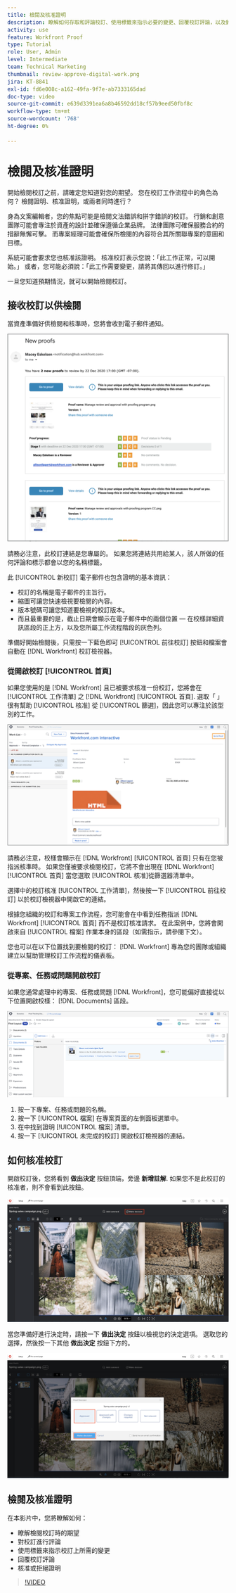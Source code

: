 ```yaml
---
title: 檢閱及核准證明
description: 瞭解如何存取和評論校訂、使用標籤來指示必要的變更、回覆校訂評論，以及針對中的校訂做出決定 [!DNL Workfront].
activity: use
feature: Workfront Proof
type: Tutorial
role: User, Admin
level: Intermediate
team: Technical Marketing
thumbnail: review-approve-digital-work.png
jira: KT-8841
exl-id: fd6e008c-a162-49fa-9f7e-ab7333165dad
doc-type: video
source-git-commit: e639d3391ea6a8b46592dd18cf57b9eed50fbf8c
workflow-type: tm+mt
source-wordcount: '768'
ht-degree: 0%

---
```


# 檢閱及核准證明

開始檢閱校訂之前，請確定您知道對您的期望。 您在校訂工作流程中的角色為何？ 檢閱證明、核准證明，或兩者同時進行？

身為文案編輯者，您的焦點可能是檢閱文法錯誤和拼字錯誤的校訂。 行銷和創意團隊可能會專注於資產的設計並確保遵循企業品牌。 法律團隊可確保服務合約的措辭無懈可擊。 而專案經理可能會確保所檢閱的內容符合其所關聯專案的意圖和目標。

系統可能會要求您也核准該證明。 核准校訂表示您說：「此工作正常，可以開始。」 或者，您可能必須說：「此工作需要變更，請將其傳回以進行修訂。」

一旦您知道預期情況，就可以開始檢閱校訂。

## 接收校訂以供檢閱

當資產準備好供檢閱和核準時，您將會收到電子郵件通知。

![新校樣電子郵件的影像，要求檢閱和核准中的兩個校樣 [!DNL  Workfront].](assets/new-proof-emails.png)

請務必注意，此校訂連結是您專屬的。 如果您將連結共用給某人，該人所做的任何評論和標示都會以您的名稱標籤。

此 [!UICONTROL 新校訂] 電子郵件也包含證明的基本資訊：

* 校訂的名稱是電子郵件的主旨行。
* 縮圖可讓您快速檢視要檢閱的內容。
* 版本號碼可讓您知道要檢視的校訂版本。
* 而且最重要的是，截止日期會顯示在電子郵件中的兩個位置 — 在校樣詳細資訊區段的正上方，以及您所屬工作流程階段的灰色列。

準備好開始檢閱後，只需按一下藍色即可 [!UICONTROL 前往校訂] 按鈕和檔案會自動在 [!DNL Workfront] 校訂檢視器。

### 從開啟校訂 [!UICONTROL 首頁]

如果您使用的是 [!DNL Workfront] 且已被要求核准一份校訂，您將會在 [!UICONTROL 工作清單] 之 [!DNL Workfront] [!UICONTROL 首頁]. 選取「 」很有幫助 [!UICONTROL 核准] 從 [!UICONTROL 篩選]，因此您可以專注於該型別的工作。

![的影像 [!DNL Workfront] [!UICONTROL 首頁] 使用 [!UICONTROL 核准] 篩選器已啟用，並從清單中選取校訂。](assets/open-proof-from-home.png)

請務必注意，校樣會顯示在 [!DNL Workfront] [!UICONTROL 首頁] 只有在您被指派核準時。 如果您僅被要求檢閱校訂，它將不會出現在 [!DNL Workfront] [!UICONTROL 首頁] 當您選取 [!UICONTROL 核准]從篩選器清單中。

選擇中的校訂核准 [!UICONTROL 工作清單]，然後按一下 [!UICONTROL 前往校訂] 以於校訂檢視器中開啟它的連結。

根據您組織的校訂和專案工作流程，您可能會在中看到任務指派 [!DNL Workfront] [!UICONTROL 首頁] 而不是校訂核准請求。 在此案例中，您將會開啟來自 [!UICONTROL 檔案] 作業本身的區段（如需指示，請參閱下文）。

您也可以在以下位置找到要檢閱的校訂： [!DNL Workfront] 專為您的團隊或組織建立以幫助管理校訂工作流程的儀表板。

### 從專案、任務或問題開啟校訂

如果您通常處理中的專案、任務或問題 [!DNL Workfront]，您可能偏好直接從以下位置開啟校樣： [!DNL Documents] 區段。

![的影像 [!UICONTROL 檔案] 區段位於 [!DNL  Workfront] 使用的任務 [!UICONTROL 未完成的校訂]連結反白顯示。](assets/open-proof-from-documents.png)

1. 按一下專案、任務或問題的名稱。
2. 按一下 [!UICONTROL 檔案] 在專案頁面的左側面板選單中。
3. 在中找到證明 [!UICONTROL 檔案] 清單。
4. 按一下 [!UICONTROL 未完成的校訂] 開啟校訂檢視器的連結。

## 如何核准校訂

開啟校訂後，您將看到 **做出決定** 按鈕頂端，旁邊 **新增註解**. 如果您不是此校訂的核准者，則不會看到此按鈕。

![第一個決策按鈕的影像。](assets/make-decision-1.png)

當您準備好進行決定時，請按一下 **做出決定** 按鈕以檢視您的決定選項。 選取您的選擇，然後按一下其他 **做出決定** 按鈕下方的。

![第二個決策按鈕的影像。](assets/make-decision-2.png)

## 檢閱及核准證明

在本影片中，您將瞭解如何：

* 瞭解檢閱校訂時的期望
* 對校訂進行評論
* 使用標籤來指示校訂上所需的變更
* 回覆校訂評論
* 核准或拒絕證明

>[!VIDEO](https://video.tv.adobe.com/v/335141/?quality=12&learn=on)

<!--
#### Learn more
* Create and manage proof comments
* Make decisions on a proof
* Review a static proof
* Tag users to share a proof
* Notifications for proof comments and decisions
-->

<!--
#### Guides
* Reviewing proofs in [!DNL Workfront]
* -->
